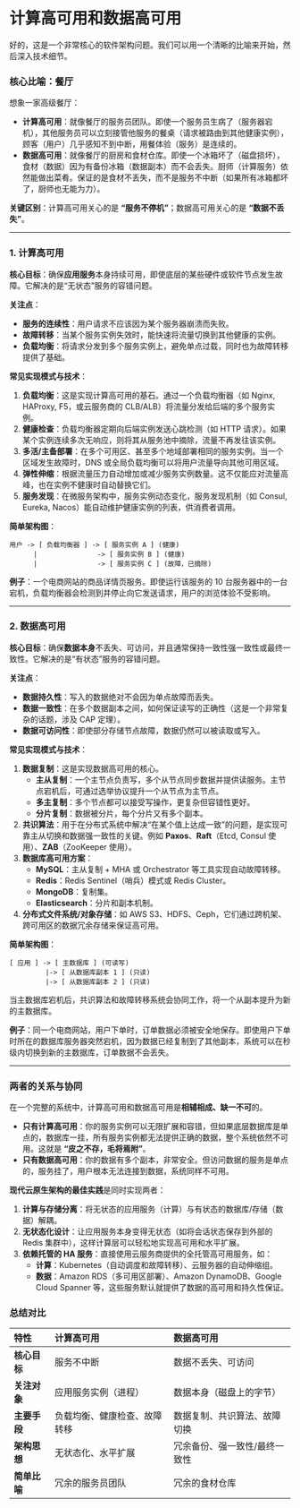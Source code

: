 # 计算高可用和数据高可用
好的，这是一个非常核心的软件架构问题。我们可以用一个清晰的比喻来开始，然后深入技术细节。

### 核心比喻：餐厅

想象一家高级餐厅：

*   **计算高可用**：就像餐厅的服务员团队。即使一个服务员生病了（服务器宕机），其他服务员可以立刻接管他服务的餐桌（请求被路由到其他健康实例），顾客（用户）几乎感知不到中断，用餐体验（服务）是连续的。
*   **数据高可用**：就像餐厅的厨房和食材仓库。即使一个冰箱坏了（磁盘损坏），食材（数据）因为有备份冰箱（数据副本）而不会丢失。厨师（计算服务）依然能做出菜肴。保证的是食材不丢失，而不是服务不中断（如果所有冰箱都坏了，厨师也无能为力）。

**关键区别**：计算高可用关心的是 **“服务不停机”**；数据高可用关心的是 **“数据不丢失”**。

---

### 1. 计算高可用

**核心目标**：确保**应用服务**本身持续可用，即使底层的某些硬件或软件节点发生故障。它解决的是“无状态”服务的容错问题。

**关注点**：
*   **服务的连续性**：用户请求不应该因为某个服务器崩溃而失败。
*   **故障转移**：当某个服务实例失效时，能快速将流量切换到其他健康的实例。
*   **负载均衡**：将请求分发到多个服务实例上，避免单点过载，同时也为故障转移提供了基础。

**常见实现模式与技术**：

1.  **负载均衡**：这是实现计算高可用的基石。通过一个负载均衡器（如 Nginx, HAProxy, F5，或云服务商的 CLB/ALB）将流量分发给后端的多个服务实例。
2.  **健康检查**：负载均衡器定期向后端实例发送心跳检测（如 HTTP 请求）。如果某个实例连续多次无响应，则将其从服务池中摘除，流量不再发往该实例。
3.  **多活/主备部署**：在多个可用区、甚至多个地域部署相同的服务实例。当一个区域发生故障时，DNS 或全局负载均衡可以将用户流量导向其他可用区域。
4.  **弹性伸缩**：根据流量压力自动增加或减少服务实例数量。这不仅能应对流量高峰，也在实例不健康时自动替换它们。
5.  **服务发现**：在微服务架构中，服务实例动态变化，服务发现机制（如 Consul, Eureka, Nacos）能自动维护健康实例的列表，供消费者调用。

**简单架构图**：
```
用户 -> [ 负载均衡器 ] -> [ 服务实例 A ] (健康)
      |               -> [ 服务实例 B ] (健康)
      |               -> [ 服务实例 C ] (故障，已摘除)
```

**例子**：一个电商网站的商品详情页服务。即使运行该服务的 10 台服务器中的一台宕机，负载均衡器会检测到并停止向它发送请求，用户的浏览体验不受影响。

---

### 2. 数据高可用

**核心目标**：确保**数据本身**不丢失、可访问，并且通常保持一致性强一致性或最终一致性。它解决的是“有状态”服务的容错问题。

**关注点**：
*   **数据持久性**：写入的数据绝对不会因为单点故障而丢失。
*   **数据一致性**：在多个数据副本之间，如何保证读写的正确性（这是一个非常复杂的话题，涉及 CAP 定理）。
*   **数据可访问性**：即使部分存储节点故障，数据仍然可以被读取或写入。

**常见实现模式与技术**：

1.  **数据复制**：这是实现数据高可用的核心。
    *   **主从复制**：一个主节点负责写，多个从节点同步数据并提供读服务。主节点宕机后，可通过选举协议提升一个从节点为主节点。
    *   **多主复制**：多个节点都可以接受写操作，更复杂但容错性更好。
    *   **分片复制**：数据被分片，每个分片又有多个副本。
2.  **共识算法**：用于在分布式系统中解决“在某个值上达成一致”的问题，是实现可靠主从切换和数据强一致性的关键。例如 **Paxos**、**Raft**（Etcd, Consul 使用）、**ZAB**（ZooKeeper 使用）。
3.  **数据库高可用方案**：
    *   **MySQL**：主从复制 + MHA 或 Orchestrator 等工具实现自动故障转移。
    *   **Redis**：Redis Sentinel（哨兵）模式或 Redis Cluster。
    *   **MongoDB**：复制集。
    *   **Elasticsearch**：分片和副本机制。
4.  **分布式文件系统/对象存储**：如 AWS S3、HDFS、Ceph，它们通过跨机架、跨可用区的数据冗余存储来保证高可用。

**简单架构图**：
```
[ 应用 ] -> [ 主数据库 ] (可读写)
         |-> [ 从数据库副本 1 ] (只读)
         |-> [ 从数据库副本 2 ] (只读)
```
当主数据库宕机后，共识算法和故障转移系统会协同工作，将一个从副本提升为新的主数据库。

**例子**：同一个电商网站，用户下单时，订单数据必须被安全地保存。即使用户下单时所在的数据库服务器突然宕机，因为数据已经复制到了其他副本，系统可以在秒级内切换到新的主数据库，订单数据不会丢失。

---

### 两者的关系与协同

在一个完整的系统中，计算高可用和数据高可用是**相辅相成、缺一不可**的。

*   **只有计算高可用**：你的服务实例可以无限扩展和容错，但如果底层数据库是单点的，数据库一挂，所有服务实例都无法提供正确的数据，整个系统依然不可用。这就是 **“皮之不存，毛将焉附”**。
*   **只有数据高可用**：你的数据有多个副本，非常安全。但访问数据的服务是单点的，服务挂了，用户根本无法连接到数据，系统同样不可用。

**现代云原生架构的最佳实践**是同时实现两者：
1.  **计算与存储分离**：将无状态的应用服务（计算）与有状态的数据库/存储（数据）解耦。
2.  **无状态化设计**：让应用服务本身变得无状态（如将会话状态保存到外部的 Redis 集群中），这样计算层可以轻松地实现高可用和水平扩展。
3.  **依赖托管的 HA 服务**：直接使用云服务商提供的全托管高可用服务，如：
    *   **计算**：Kubernetes（自动调度和故障转移）、云服务器的自动伸缩组。
    *   **数据**：Amazon RDS（多可用区部署）、Amazon DynamoDB、Google Cloud Spanner 等，这些服务默认就提供了数据的高可用和持久性保证。

### 总结对比

| 特性 | 计算高可用 | 数据高可用 |
| :--- | :--- | :--- |
| **核心目标** | 服务不中断 | 数据不丢失、可访问 |
| **关注对象** | 应用服务实例（进程） | 数据本身（磁盘上的字节） |
| **主要手段** | 负载均衡、健康检查、故障转移 | 数据复制、共识算法、故障切换 |
| **架构思想** | 无状态化、水平扩展 | 冗余备份、强一致性/最终一致性 |
| **简单比喻** | 冗余的服务员团队 | 冗余的食材仓库 |